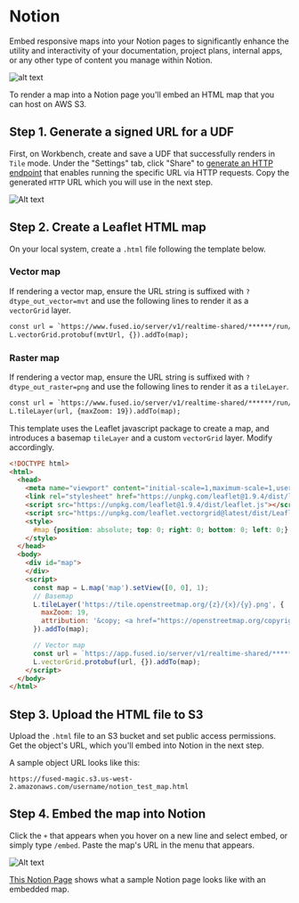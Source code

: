 # Notion

Embed responsive maps into your Notion pages to significantly enhance the utility and interactivity of your documentation, project plans, internal apps, or any other type of content you manage within Notion.

![alt text](https://fused-magic.s3.us-west-2.amazonaws.com/docs_assets/a_notion.png)

To render a map into a Notion page you'll embed an HTML map that you can host on AWS S3.

## Step 1. Generate a signed URL for a UDF

First, on Workbench, create and save a UDF that successfully renders in `Tile` mode. Under the "Settings" tab, click "Share" to [generate an HTTP endpoint](/core-concepts/run/#http-requests) that enables running the specific URL via HTTP requests. Copy the generated `HTTP` URL which you will use in the next step.

![Alt text](https://fused-magic.s3.us-west-2.amazonaws.com/docs_assets/snippets_share.png)


## Step 2. Create a Leaflet HTML map

On your local system, create a `.html` file following the template below.

### Vector map

If rendering a vector map, ensure the URL string is suffixed with `?dtype_out_vector=mvt` and use the following lines to render it as a `vectorGrid` layer.

```html
const url = `https://www.fused.io/server/v1/realtime-shared/******/run/tiles/{z}/{x}/{y}?dtype_out_vector=mvt`
L.vectorGrid.protobuf(mvtUrl, {}).addTo(map);
```

### Raster map
If rendering a vector map, ensure the URL string is suffixed with `?dtype_out_raster=png` and use the following lines to render it as a `tileLayer`.

```html
const url = `https://www.fused.io/server/v1/realtime-shared/******/run/tiles/{z}/{x}/{y}?dtype_out_raster=png`
L.tileLayer(url, {maxZoom: 19}).addTo(map);
```

This template uses the Leaflet javascript package to create a map, and introduces a basemap `tileLayer` and a custom `vectorGrid` layer. Modify accordingly.

```html
<!DOCTYPE html>
<html>
  <head>
    <meta name="viewport" content="initial-scale=1,maximum-scale=1,user-scalable=no" />
    <link rel="stylesheet" href="https://unpkg.com/leaflet@1.9.4/dist/leaflet.css" />
    <script src="https://unpkg.com/leaflet@1.9.4/dist/leaflet.js"></script>
    <script src="https://unpkg.com/leaflet.vectorgrid@latest/dist/Leaflet.VectorGrid.bundled.js"></script>
    <style>
      #map {position: absolute; top: 0; right: 0; bottom: 0; left: 0;}
    </style>
  </head>
  <body>
    <div id="map">
    </div>
    <script>
      const map = L.map('map').setView([0, 0], 1);
      // Basemap
      L.tileLayer('https://tile.openstreetmap.org/{z}/{x}/{y}.png', {
        maxZoom: 19,
        attribution: '&copy; <a href="https://openstreetmap.org/copyright">OpenStreetMap contributors</a>'
      }).addTo(map);

      // Vector map
      const url = `https://app.fused.io/server/v1/realtime-shared/********/run/tiles/{z}/{x}/{y}?dtype_out_vector=mvt`;
      L.vectorGrid.protobuf(url, {}).addTo(map);
    </script>
  </body>
</html>
```


## Step 3. Upload the HTML file to S3

Upload the `.html` file to an S3 bucket and set public access permissions. Get the object's URL, which you'll embed into Notion in the next step.

A sample object URL looks like this:

```
https://fused-magic.s3.us-west-2.amazonaws.com/username/notion_test_map.html
```


## Step 4. Embed the map into Notion

Click the `+` that appears when you hover on a new line and select embed, or simply type `/embed`. Paste the map's URL in the menu that appears.

![Alt text](https://fused-magic.s3.us-west-2.amazonaws.com/docs_assets/gifs/notion2.gif)

[This Notion Page](https://fusedio.notion.site/Demo-Overture-Dataset-Technical-Documentation-8b4138aa56a8483890a93febcc2f2f7f) shows what a sample Notion page looks like with an embedded map.
